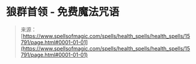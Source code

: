 <!--yml

category: 未分类

日期：2024年06月12日 18:55:25

-->

# 狼群首领 - 免费魔法咒语

> 来源：[https://www.spellsofmagic.com/spells/health_spells/health_spells/15791/page.html#0001-01-01](https://www.spellsofmagic.com/spells/health_spells/health_spells/15791/page.html#0001-01-01)
